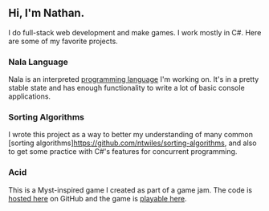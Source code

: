 ## Hi, I'm Nathan.
I do full-stack web development and make games. I work mostly in C#. Here are some of my favorite projects.

### Nala Language
Nala is an interpreted [programming language](https://github.com/ntwiles/nala) I'm working on. It's in a pretty stable state and has enough functionality to write a lot of basic console applications.

### Sorting Algorithms
I wrote this project as a way to better my understanding of many common [sorting algorithms]https://github.com/ntwiles/sorting-algorithms, and also to get some practice with C#'s features for concurrent programming.

### Acid 
This is a Myst-inspired game I created as part of a game jam. The code is [hosted here](https://github.com/ntwiles/acid) on GitHub and the game is [playable here](https://ntwiles.itch.io/acid). 

